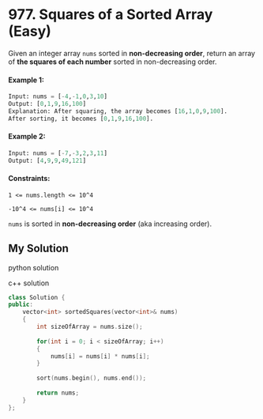 # 977. Squares of a Sorted Array (Easy)

Given an integer array `nums` sorted in **non-decreasing order**, return an array of **the squares of each number** sorted in non-decreasing order.

#### Example 1:

```python
Input: nums = [-4,-1,0,3,10]
Output: [0,1,9,16,100]
Explanation: After squaring, the array becomes [16,1,0,9,100].
After sorting, it becomes [0,1,9,16,100].
```


#### Example 2:

```python
Input: nums = [-7,-3,2,3,11]
Output: [4,9,9,49,121]
```

#### Constraints:
`1 <= nums.length <= 10^4`

`-10^4 <= nums[i] <= 10^4`

`nums` is sorted in **non-decreasing order** (aka increasing order).


## My Solution
python solution

c++ solution
```c++
class Solution {
public:
    vector<int> sortedSquares(vector<int>& nums)
    {
        int sizeOfArray = nums.size();
        
        for(int i = 0; i < sizeOfArray; i++)
        {
            nums[i] = nums[i] * nums[i];
        }
        
        sort(nums.begin(), nums.end());
        
        return nums;
    }
};
```
